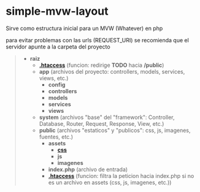# simple-mvw-layout

Sirve como estructura inicial para un MVW (Whatever) en php

para evitar problemas con las urls (REQUEST_URI) se recomienda que el servidor apunte a la carpeta del proyecto

> * **raiz**
>   * **[.htaccess](.htaccess)** (funcion: redirige **TODO** hacia **/public**)
>   * **app** (archivos del proyecto: controllers, models, services, views, etc.)
>     * **config**
>     * **controllers**
>     * **models**
>     * **services**
>     * **views**
>   * **system** (archivos "base" del "framework": Controller, Database, Router, Request, Response, View, etc.)
>   * **public** (archivos "estaticos" y "publicos": css, js, imagenes, fuentes, etc.)
>     * **assets**
>       * **[css](public/css)**
>       * **js**
>       * **imagenes**
>     * **index.php** (archivo de entrada)
>     * **[.htaccess](public/.htaccess)** (funcion: filtra la peticion hacia index.php si no es un archivo en assets (css, js, imagenes, etc.))
